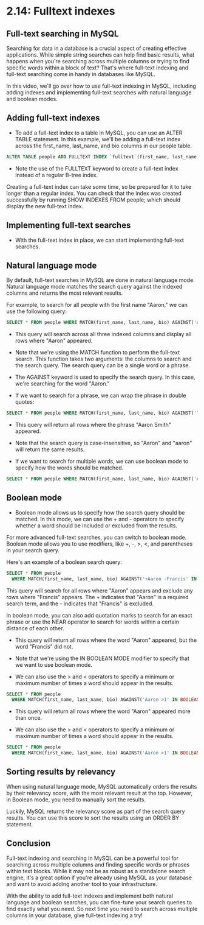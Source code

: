 # 2.14: Fulltext indexes

## Full-text searching in MySQL

Searching for data in a database is a crucial aspect of creating effective applications. While simple string searches can help find basic results, what happens when you're searching across multiple columns or trying to find specific words within a block of text? That's where full-text indexing and full-text searching come in handy in databases like MySQL.

In this video, we'll go over how to use full-text indexing in MySQL, including adding indexes and implementing full-text searches with natural language and boolean modes.

## Adding full-text indexes

- To add a full-text index to a table in MySQL, you can use an ALTER TABLE statement. In this example, we'll be adding a full-text index across the first_name, last_name, and bio columns in our people table.

```sql
ALTER TABLE people ADD FULLTEXT INDEX `fulltext`(first_name, last_name, bio);
```

- Note the use of the FULLTEXT keyword to create a full-text index instead of a regular B-tree index.

Creating a full-text index can take some time, so be prepared for it to take longer than a regular index. You can check that the index was created successfully by running SHOW INDEXES FROM people; which should display the new full-text index.

## Implementing full-text searches

- With the full-text index in place, we can start implementing full-text searches.



## Natural language mode

By default, full-text searches in MySQL are done in natural language mode. Natural language mode matches the search query against the indexed columns and returns the most relevant results.

For example, to search for all people with the first name "Aaron," we can use the following query:

```sql
SELECT * FROM people WHERE MATCH(first_name, last_name, bio) AGAINST('Aaron');
```

- This query will search across all three indexed columns and display all rows where "Aaron" appeared.

- Note that we're using the MATCH function to perform the full-text search. This function takes two arguments: the columns to search and the search query. The search query can be a single word or a phrase.

- The AGAINST keyword is used to specify the search query. In this case, we're searching for the word "Aaron."

- If we want to search for a phrase, we can wrap the phrase in double quotes:

```sql
SELECT * FROM people WHERE MATCH(first_name, last_name, bio) AGAINST('"Aaron Smith"');
```

- This query will return all rows where the phrase "Aaron Smith" appeared.

- Note that the search query is case-insensitive, so "Aaron" and "aaron" will return the same results.

- If we want to search for multiple words, we can use boolean mode to specify how the words should be matched.

```sql
SELECT * FROM people WHERE MATCH(first_name, last_name, bio) AGAINST('Aaron +Smith');
```


## Boolean mode

- Boolean mode allows us to specify how the search query should be matched. In this mode, we can use the + and - operators to specify whether a word should be included or excluded from the results.

For more advanced full-text searches, you can switch to boolean mode. Boolean mode allows you to use modifiers, like +, -, >, <, and parentheses in your search query.

Here's an example of a boolean search query:

```sql
SELECT * FROM people
  WHERE MATCH(first_name, last_name, bio) AGAINST('+Aaron -Francis' IN BOOLEAN MODE);
```

This query will search for all rows where "Aaron" appears and exclude any rows where "Francis" appears. The + indicates that "Aaron" is a required search term, and the - indicates that "Francis" is excluded.

In boolean mode, you can also add quotation marks to search for an exact phrase or use the NEAR operator to search for words within a certain distance of each other.

- This query will return all rows where the word "Aaron" appeared, but the word "Francis" did not.

- Note that we're using the IN BOOLEAN MODE modifier to specify that we want to use boolean mode.

- We can also use the > and < operators to specify a minimum or maximum number of times a word should appear in the results.

```sql
SELECT * FROM people
  WHERE MATCH(first_name, last_name, bio) AGAINST('Aaron >1' IN BOOLEAN MODE);
```

- This query will return all rows where the word "Aaron" appeared more than once.

- We can also use the > and < operators to specify a minimum or maximum number of times a word should appear in the results.

```sql
SELECT * FROM people
  WHERE MATCH(first_name, last_name, bio) AGAINST('Aaron >1' IN BOOLEAN MODE);
```


## Sorting results by relevancy

When using natural language mode, MySQL automatically orders the results by their relevancy score, with the most relevant result at the top. However, in Boolean mode, you need to manually sort the results.

Luckily, MySQL returns the relevancy score as part of the search query results. You can use this score to sort the results using an ORDER BY statement.

## Conclusion

Full-text indexing and searching in MySQL can be a powerful tool for searching across multiple columns and finding specific words or phrases within text blocks. While it may not be as robust as a standalone search engine, it's a great option if you're already using MySQL as your database and want to avoid adding another tool to your infrastructure.

With the ability to add full-text indexes and implement both natural language and boolean searches, you can fine-tune your search queries to find exactly what you need. So next time you need to search across multiple columns in your database, give full-text indexing a try!

